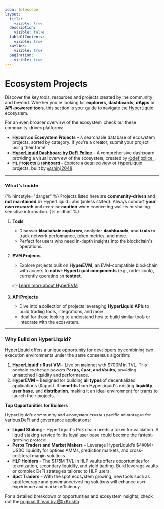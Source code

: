```yaml
---
icon: telescope
layout:
  title:
    visible: true
  description:
    visible: false
  tableOfContents:
    visible: true
  outline:
    visible: true
  pagination:
    visible: true
---
```


# Ecosystem Projects

Discover the key tools, resources and projects created by the community and beyond. Whether you're looking for **explorers**, **dashboards**, **dApps** or **API-powered tools**, this section is your guide to navigate the HyperLiquid ecosystem.

For an even broader overview of the ecosystem, check out these community-driven platforms:

* [**Hypurr.co Ecosystem Projects**](https://www.hypurr.co/ecosystem-projects) – A searchable database of ecosystem projects, sorted by category. If you're a creator, submit your project using their form!
* [**HyperLiquid Dashboard by DeFi Police**](https://degen.start.me/p/gGnQQY/hyperliquid) – A comprehensive dashboard providing a visual overview of the ecosystem, created by [@defipolice\_](https://x.com/defipolice_).
* [**HL Projects Dashboard**](https://hlprojects.xyz/) – Explore a detailed view of HyperLiquid projects, built by [@shinji2048](https://x.com/shinji2048).

***

### **What’s Inside**

{% hint style="danger" %}
Projects listed here are **community-driven** and **not maintained** by HyperLiquid Labs (unless stated). Always conduct **your own research** and exercise **caution** when connecting wallets or sharing sensitive information.
{% endhint %}

1. **Tools**
   * Discover **blockchain explorers**, analytics **dashboards**, and **tools** to track network performance, token metrics, and more.
   * Perfect for users who need in-depth insights into the blockchain's operations.
2.  **EVM Projects**

    * Explore projects built on **HyperEVM**, an EVM-compatible blockchain with access to **native HyperLiquid components** (e.g., order book), currently operating on **testnet**.

    👉 [Learn more about HyperEVM](https://community-hyperliquid.gitbook.io/community-docs/technical-overview-of-hyperliquid/hyperevm)
3. **API Projects**
   * Dive into a collection of projects leveraging **HyperLiquid APIs** to build trading tools, integrations, and more.
   * Ideal for those looking to understand how to build similar tools or integrate with the ecosystem.

***

### **Why Build on HyperLiquid?**

HyperLiquid offers a unique opportunity for developers by combining two execution environments under the same consensus algorithm:

1. **HyperLiquid's Rust VM** – Live on mainnet with $700M in TVL. This onchain exchange powers **Perps, Spot, and Vaults**, providing unmatched liquidity and performance.
2. **HyperEVM** – Designed for building **all types** of decentralized applications (Dapps). It **benefits** from HyperLiquid's existing **liquidity**, **user base**, and **distribution**, making it an ideal environment for teams to launch their projects.

**Top Opportunities for Builders**

HyperLiquid’s community and ecosystem create specific advantages for various DeFi and governance applications:

* **Liquid Staking** – HyperLiquid's PoS chain needs a token for validation. A liquid staking service for its loyal user base could become the fastest-growing protocol.
* **Perps Traders and Market Makers** – Leverage HyperLiquid’s $400M+ USDC liquidity for options AMMs, prediction markets, and cross-collateral margin solutions.
* **HLP Holders** – The $175M TVL in HLP vaults offers opportunities for tokenization, secondary liquidity, and yield trading. Build leverage vaults or complex DeFi strategies tailored to HLP users.
* **Spot Traders** – With the spot ecosystem growing, new tools such as spot leverage and governance/vesting solutions will enhance user experience and market efficiency.

For a detailed breakdown of opportunities and ecosystem insights, check out the [original thread by @0xKrishb](https://x.com/0xkrishb/status/1839441024919417077).
